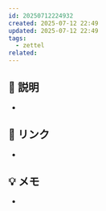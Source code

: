 ```yaml
---
id: 20250712224932
created: 2025-07-12 22:49
updated: 2025-07-12 22:49
tags:
  - zettel
related:
---
```


## 📝 説明
-  

## 🔗 リンク
- 

## 💡 メモ
- 
